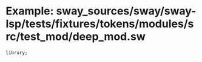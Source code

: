 # Example: sway_sources/sway/sway-lsp/tests/fixtures/tokens/modules/src/test_mod/deep_mod.sw

```sway
library;

```
